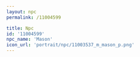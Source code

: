 ```yaml
---
layout: npc
permalink: /11004599

title: Npc
id: '11004599'
npc_name: 'Mason'
icon_url: 'portrait/npc/11003537_m_mason_p.png'
---
```

